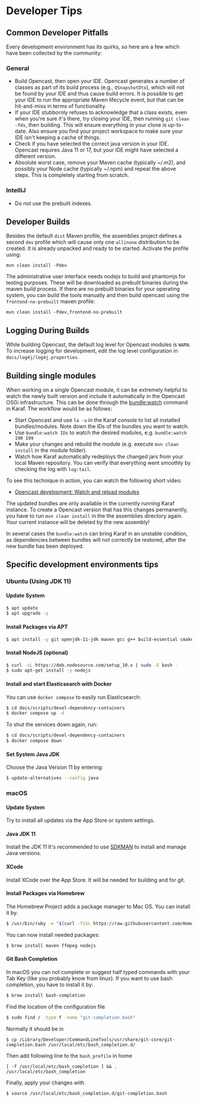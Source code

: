 Developer Tips
==============

Common Developer Pitfalls
-------------------------

Every development environment has its quirks, so here are a few which have been collected by the community:

### General
* Build Opencast, then open your IDE.  Opencast generates a number of classes as part of its build process (e.g.,
  `QSnapshotDto`), which will not be found by your IDE and thus cause build errors.  It is possible to get your IDE
  to run the appropriate Maven lifecycle event, but that can be hit-and-miss in terms of functionality.
* If your IDE stubbornly refuses to acknowledge that a class exists, even when you're sure it's there, try closing your
  IDE, then running `git clean -fdx`, then building.  This will ensure everything in your clone is up-to-date.  Also
  ensure you find your project workspace to make sure your IDE isn't keeping a cache of things.
* Check if you have selected the correct java version in your IDE. Opencast requires Java 11 or 17, but your IDE might have
  selected a different version.
* Absolute worst case, remove your Maven cache (typically ~/.m2), and possibly your Node cache (typically ~/.npm) and
  repeat the above steps.  This is completely starting from scratch.

### IntelliJ
* Do not use the prebuilt indexes.

Developer Builds
----------------

Besides the default `dist` Maven profile, the assemblies project defines a second `dev` profile which will cause only
one `allinone` distribution to be created. It is already unpacked and ready to be started. Activate the profile using:

    mvn clean install -Pdev

The administrative user interface needs nodejs to build and phantomjs for testing purposes. These will be downloaded as
prebuilt binaries during the maven build process. If there are no prebuilt binaries for your operating system, you can
build the tools manually and then build opencast using the `frontend-no-prebuilt` maven profile:

    mvn clean install -Pdev,frontend-no-prebuilt

Logging During Builds
---------------------

While building Opencast, the default log level for Opencast modules is `WARN`. To increase logging for development,
edit the log level configuration in `docs/log4j/log4j.properties`.

Building single modules
-----------------------

When working on a single Opencast module, it can be extremely helpful to watch the newly built version and include
it automatically in the Opencast OSGi infrastructure. This can be done through the
[bundle:watch](https://karaf.apache.org/manual/latest/commands/bundle-watch.html) command in Karaf. The workflow would
be as follows:

* Start Opencast and use `la -u` in the Karaf console to list all installed bundles/modules. Note down the IDs of the
  bundles you want to watch.
* Use `bundle:watch IDs` to watch the desired modules, e.g. `bundle:watch 190 199`
* Make your changes and rebuild the module (e.g. execute `mvn clean install` in the module folder).
* Watch how Karaf automatically redeploys the changed jars from your local Maven repository. You can verify that
  everything went smoothly by checking the log with `log:tail`.

To see this technique in action, you can watch the following short video:

* [Opencast development: Watch and reload modules](https://asciinema.org/a/348132)

The updated bundles are only available in the currently running Karaf instance. To create a Opencast version that has
this changes permanently, you have to run `mvn clean install` in the the assemblies directory again. Your current
instance will be deleted by the new assembly!

In several cases the `bundle:watch` can bring Karaf in an unstable condition, as dependencies between bundles will not
correctly be restored, after the new bundle has been deployed.



Specific development environments tips
--------------------------------------


### Ubuntu (Using JDK 11)

#### Update System

```sh
$ apt update
$ apt upgrade -y
```

#### Install Packages via APT

```sh
$ apt install -y git openjdk-11-jdk maven gcc g++ build-essential cmake curl sox hunspell synfig ffmpeg
```

#### Install NodeJS (optional)

```sh
$ curl -sL https://deb.nodesource.com/setup_10.x | sudo -E bash -
$ sudo apt-get install -y nodejs
```

#### Install and start Elasticsearch with Docker

You can use `docker compose` to easily run Elasticsearch:

```sh
$ cd docs/scripts/devel-dependency-containers
$ docker compose up -d
```

To shut the services down again, run:

```sh
$ cd docs/scripts/devel-dependency-containers
$ docker compose down
```


#### Set System Java JDK

Choose the Java Version 11 by entering:

```sh
$ update-alternatives --config java
```

### macOS


#### Update System

Try to install all updates via the App Store or system settings.

#### Java JDK 11

Install the JDK 11
It's recommended to use [SDKMAN](https://sdkman.io/) to install and manage Java versions.

#### XCode

Install XCode over the App Store. It will be needed for building and for git.

#### Install Packages via Homebrew

The Homebrew Project adds a package manager to Mac OS. You can install it by:

```sh
$ /usr/bin/ruby -e "$(curl -fsSL https://raw.githubusercontent.com/Homebrew/install/master/install)"
```

You can now install needed packages:

```sh
$ brew install maven ffmpeg nodejs
```

#### Git Bash Completion

In macOS you can not complete or suggest half typed commands with your Tab Key (like you probably know from linux).
If you want to use bash completion, you have to install it by:

```sh
$ brew install bash-completion
```

Find the location of the configuration file

```sh
$ sudo find / -type f -name "git-completion.bash"
```

Normally it should be in

    $ cp /Library/Developer/CommandLineTools/usr/share/git-core/git-completion.bash /usr/local/etc/bash_completion.d/

Then add following line to the `bash_profile` in home

    [ -f /usr/local/etc/bash_completion ] && . /usr/local/etc/bash_completion

Finally, apply your changes with

    $ source /usr/local/etc/bash_completion.d/git-completion.bash
